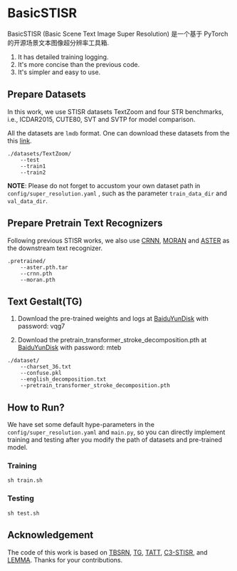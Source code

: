 # BasicSTISR

BasicSTISR (Basic Scene Text Image Super Resolution) 是一个基于 PyTorch 的开源场景文本图像超分辨率工具箱.
1. It has detailed training logging.
2. It's more concise than the previous code.
3. It's simpler and easy to use.

## Prepare Datasets

In this work, we use STISR datasets TextZoom and four STR benchmarks, i.e., ICDAR2015, CUTE80, SVT and SVTP for model comparison. 

All the datasets are `lmdb` format.  One can download these datasets from the this [link](https://drive.google.com/drive/folders/1uqr8WIEM2xRs-K6I9KxtOdjcSoDWqJNJ?usp=share_link). 
```
./datasets/TextZoom/
    --test
    --train1
    --train2
```

**NOTE**: Please do not forget to accustom your own dataset path in `config/super_resolution.yaml` ,  such as the parameter `train_data_dir` and `val_data_dir`.

## Prepare Pretrain Text Recognizers

Following previous STISR works, we also use [CRNN](https://github.com/meijieru/crnn.pytorch), [MORAN](https://github.com/Canjie-Luo/MORAN_v2  ) and [ASTER](https://github.com/ayumiymk/aster.pytorch) as the downstream text recognizer.  
```
.pretrained/
    --aster.pth.tar
    --crnn.pth
    --moran.pth
```
## Text Gestalt(TG)

1. Download the pre-trained weights and logs at [BaiduYunDisk](https://pan.baidu.com/share/init?surl=c0DqmKkw5_uB6njPhmm-2g) with password: vqg7

2. Download the pretrain_transformer_stroke_decomposition.pth at [BaiduYunDisk](https://pan.baidu.com/s/1MeFKnF5tWiL7ts00SHLM2A#list/path=%2F) with password: mteb
```
./dataset/
    --charset_36.txt 
    --confuse.pkl
    --english_decomposition.txt
    --pretrain_transformer_stroke_decomposition.pth
```

## How to Run?

We have set some default hype-parameters in the `config/super_resolution.yaml` and `main.py`, so you can directly implement training and testing after you modify the path of datasets and pre-trained model.  

### Training

```
sh train.sh
```

### Testing

```
sh test.sh
```

## Acknowledgement

The code of this work is based on [TBSRN](https://github.com/FudanVI/FudanOCR/tree/main/scene-text-telescope), [TG](https://github.com/FudanVI/FudanOCR/text-gestalt), [TATT](https://github.com/mjq11302010044/TATT), [C3-STISR](https://github.com/JingyeChen/C3-STISR), and [LEMMA](https://github.com/etodd/Lemma). Thanks for your contributions.
